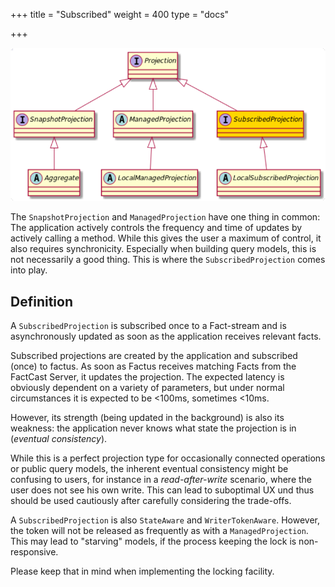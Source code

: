 +++
title = "Subscribed"
weight = 400
type = "docs"

+++

![](../ph_s.png#center)

The `SnapshotProjection` and `ManagedProjection` have one thing in common:
The application actively controls the frequency and time of updates by actively calling a method. While this gives the
user a maximum of control, it also requires synchronicity. Especially when building query models, this is not
necessarily a good thing. This is where the `SubscribedProjection` comes into play.

## Definition

A `SubscribedProjection` is subscribed once to a Fact-stream and is asynchronously updated as soon as the application
receives relevant facts.

Subscribed projections are created by the application and subscribed (once) to factus. As soon as Factus receives
matching Facts from the FactCast Server, it updates the projection. The expected latency is obviously dependent on a
variety of parameters, but under normal circumstances it is expected to be <100ms, sometimes <10ms.

However, its strength (being updated in the background) is also its weakness: the application never knows what state the
projection is in (*eventual consistency*).

While this is a perfect projection type for occasionally connected operations or public query models, the inherent
eventual consistency might be confusing to users, for instance in a *read-after-write* scenario, where the user
does not see his own write. This can lead to suboptimal UX und thus should be used cautiously after carefully
considering the trade-offs.

A `SubscribedProjection` is also `StateAware` and `WriterTokenAware`. However, the token will not be released as frequently
as with a `ManagedProjection`. This may lead to "starving" models, if the process keeping the lock is non-responsive.

Please keep that in mind when implementing the locking facility.
